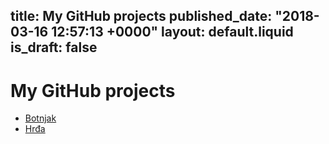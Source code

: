 title: My GitHub projects
published_date: "2018-03-16 12:57:13 +0000"
layout: default.liquid
is_draft: false
---
# My GitHub projects

* [Botnjak](https://github.com/TheAdnan/Botnjak)
* [Hrđa](https://github.com/TheAdnan/hrdja)